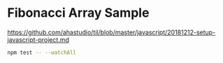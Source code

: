 # Fibonacci Array Sample

https://github.com/ahastudio/til/blob/master/javascript/20181212-setup-javascript-project.md

```bash
npm test -- --watchAll
```
